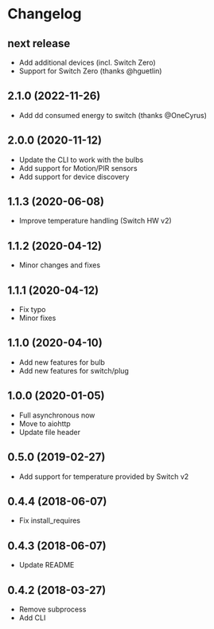 # Changelog

## next release

- Add additional devices (incl. Switch Zero)
- Support for Switch Zero (thanks @hguetlin)

## 2.1.0 (2022-11-26)

- Add dd consumed energy to switch (thanks @OneCyrus)

## 2.0.0 (2020-11-12)

- Update the CLI to work with the bulbs
- Add support for Motion/PIR sensors
- Add support for device discovery

## 1.1.3 (2020-06-08)

- Improve temperature handling (Switch HW v2)

## 1.1.2 (2020-04-12)

- Minor changes and fixes

## 1.1.1 (2020-04-12)

- Fix typo
- Minor fixes

## 1.1.0 (2020-04-10)

- Add new features for bulb
- Add new features for switch/plug

## 1.0.0 (2020-01-05)

- Full asynchronous now
- Move to aiohttp
- Update file header

## 0.5.0 (2019-02-27)

- Add support for temperature provided by Switch v2

## 0.4.4 (2018-06-07)

- Fix install_requires

## 0.4.3 (2018-06-07)

- Update README

## 0.4.2 (2018-03-27)

- Remove subprocess
- Add CLI
